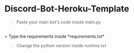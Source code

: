 # Discord-Bot-Heroku-Template

> Paste your main bot's code inside *main.py*

<br>
> Type the requirements inside *requirements.txt*
<br>

> Change the python version inside *runtime.txt*
